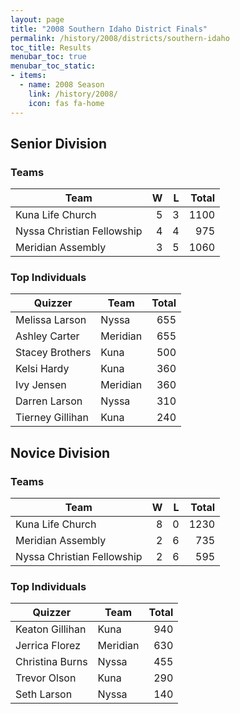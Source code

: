 ```yaml
---
layout: page
title: "2008 Southern Idaho District Finals"
permalink: /history/2008/districts/southern-idaho
toc_title: Results
menubar_toc: true
menubar_toc_static:
- items:
  - name: 2008 Season
    link: /history/2008/
    icon: fas fa-home
---
```


## Senior Division

### Teams

| Team                       |    W |    L | Total |
| -------------------------- | ---: | ---: | ----: |
| Kuna Life Church           |    5 |    3 |  1100 |
| Nyssa Christian Fellowship |    4 |    4 |   975 |
| Meridian Assembly          |    3 |    5 |  1060 |

### Top Individuals

| Quizzer          | Team     | Total |
| ---------------- | -------- | ----: |
| Melissa Larson   | Nyssa    |   655 |
| Ashley Carter    | Meridian |   655 |
| Stacey Brothers  | Kuna     |   500 |
| Kelsi Hardy      | Kuna     |   360 |
| Ivy Jensen       | Meridian |   360 |
| Darren Larson    | Nyssa    |   310 |
| Tierney Gillihan | Kuna     |   240 |

## Novice Division

### Teams

| Team                       |    W |    L | Total |
| -------------------------- | ---: | ---: | ----: |
| Kuna Life Church           |    8 |    0 |  1230 |
| Meridian Assembly          |    2 |    6 |   735 |
| Nyssa Christian Fellowship |    2 |    6 |   595 |

### Top Individuals

| Quizzer         | Team     | Total |
| --------------- | -------- | ----: |
| Keaton Gillihan | Kuna     |   940 |
| Jerrica Florez  | Meridian |   630 |
| Christina Burns | Nyssa    |   455 |
| Trevor Olson    | Kuna     |   290 |
| Seth Larson     | Nyssa    |   140 |


